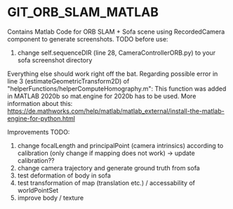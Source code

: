 # GIT_ORB_SLAM_MATLAB
 
Contains Matlab Code for ORB SLAM + Sofa scene using RecordedCamera component to generate screenshots.
TODO before use:
1. change self.sequenceDIR (line 28, CameraControllerORB.py) to your sofa screenshot directory

Everything else should work right off the bat. 
Regarding possible error in line 3 (estimateGeometricTransform2D) of "helperFunctions/helperComputeHomography.m": This function was added in MATLAB 2020b so mat.engine for 2020b has to be used.
More information about this: https://de.mathworks.com/help/matlab/matlab_external/install-the-matlab-engine-for-python.html

Improvements TODO:
1. change focalLength and principalPoint (camera intrinsics) according to calibration (only change if mapping does not work) -> update calibration??
2. change camera trajectory and generate ground truth from sofa
3. test deformation of body in sofa
4. test transformation of map (translation etc.) / accessability of worldPointSet
5. improve body / texture
